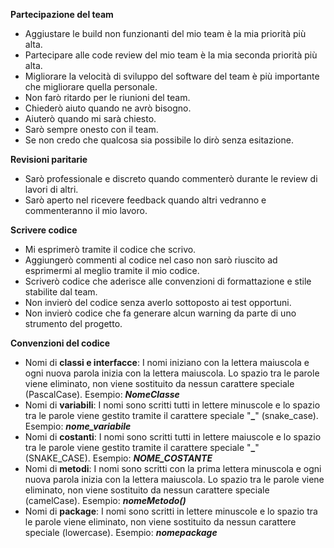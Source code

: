 **Partecipazione del team**
* Aggiustare le build non funzionanti del mio team è la mia priorità più alta.
* Partecipare alle code review del mio team è la mia seconda priorità più alta.
* Migliorare la velocità di sviluppo del software del team è più importante che migliorare quella personale.
* Non farò ritardo per le riunioni del team.
* Chiederò aiuto quando ne avrò bisogno.
* Aiuterò quando mi sarà chiesto.
* Sarò sempre onesto con il team.
* Se non credo che qualcosa sia possibile lo dirò senza esitazione.

**Revisioni paritarie**
* Sarò professionale e discreto quando commenterò durante le review di lavori di altri.
* Sarò aperto nel ricevere feedback quando altri vedranno e commenteranno il mio lavoro.

**Scrivere codice**
* Mi esprimerò tramite il codice che scrivo.
* Aggiungerò commenti al codice nel caso non sarò riuscito ad esprimermi al meglio tramite il mio codice.
* Scriverò codice che aderisce alle convenzioni di formattazione e stile stabilite dal team.
* Non invierò del codice senza averlo sottoposto ai test opportuni.
* Non invierò codice che fa generare alcun warning da parte di uno strumento del progetto.

**Convenzioni del codice**
* Nomi di **classi e interfacce**: I nomi iniziano con la lettera maiuscola e ogni nuova parola inizia con la lettera maiuscola. Lo spazio tra le parole viene eliminato, non viene sostituito da nessun carattere speciale (PascalCase). Esempio: ***NomeClasse***
* Nomi di **variabili**: I nomi sono scritti tutti in lettere minuscole e lo spazio tra le parole viene gestito tramite il carattere speciale "**_**" (snake_case). Esempio: ***nome_variabile***
* Nomi di **costanti**: I nomi sono scritti tutti in lettere maiuscole e lo spazio tra le parole viene gestito tramite il carattere speciale "**_**" (SNAKE_CASE). Esempio: ***NOME_COSTANTE***
* Nomi di **metodi**: I nomi sono scritti con la prima lettera minuscola e ogni nuova parola inizia con la lettera maiuscola. Lo spazio tra le parole viene eliminato, non viene sostituito da nessun carattere speciale (camelCase). Esempio: ***nomeMetodo()***
* Nomi di **package**: I nomi sono scritti in lettere minuscole e lo spazio tra le parole viene eliminato, non viene sostituito da nessun carattere speciale (lowercase). Esempio: ***nomepackage***